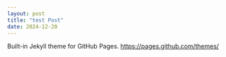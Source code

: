 ```yaml
---
layout: post
title: "test Post"
date: 2024-12-20
---
```


Built-in Jekyll theme for GitHub Pages.
https://pages.github.com/themes/
